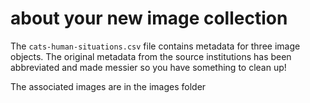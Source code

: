 # about your new image collection

The `cats-human-situations.csv` file contains metadata for three image objects.
The original metadata from the source institutions has been abbreviated and made
messier so you have something to clean up!

The associated images are in the images folder
